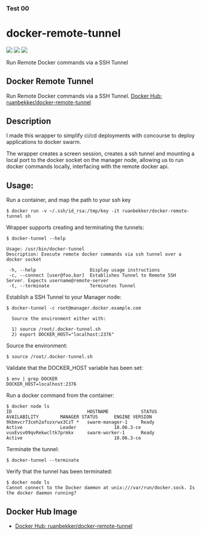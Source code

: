 ### Test 00

# docker-remote-tunnel 

[![](https://images.microbadger.com/badges/image/ruanbekker/docker-remote-tunnel.svg)](https://microbadger.com/images/ruanbekker/docker-remote-tunnel "Get your own image badge on microbadger.com") [![](https://images.microbadger.com/badges/version/ruanbekker/docker-remote-tunnel.svg)](https://microbadger.com/images/ruanbekker/docker-remote-tunnel "Get your own version badge on microbadger.com") ![](https://img.shields.io/docker/pulls/ruanbekker/docker-remote-tunnel.svg)


Run Remote Docker commands via a SSH Tunnel

## Docker Remote Tunnel

Run Remote Docker commands via a SSH Tunnel. [Docker Hub: ruanbekker/docker-remote-tunnel](https://hub.docker.com/r/ruanbekker/docker-remote-tunnel)

## Description

I made this wrapper to simplify ci/cd deployments with concourse to deploy applications to docker swarm.

The wrapper creates a screen session, creates a ssh tunnel and mounting a local port to the docker socket on the manager node, allowing us to run docker commands locally, interfacing with the remote docker api.

## Usage:

Run a container, and map the path to your ssh key 

```
$ docker run -v ~/.ssh/id_rsa:/tmp/key -it ruanbekker/docker-remote-tunnel sh
```

Wrapper supports creating and terminating the tunnels:

```
$ docker-tunnel --help

Usage: /usr/bin/docker-tunnel
Description: Execute remote docker commands via ssh tunnel over a docker socket

 -h, --help                    Display usage instructions
 -c, --connect [user@foo.bar]  Establishes Tunnel to Remote SSH Server. Expects username@remote-server
 -t, --terminate               Terminates Tunnel
```

Establish a SSH Tunnel to your Manager node:

```
$ docker-tunnel -c root@manager.docker.example.com

  Source the environment either with:

  1) source /root/.docker-tunnel.sh
  2) export DOCKER_HOST="localhost:2376"

```

Source the environment:

```
$ source /root/.docker-tunnel.sh
```

Validate that the DOCKER_HOST variable has been set:

```
$ env | grep DOCKER
DOCKER_HOST=localhost:2376
```

Run a docker command from the container:

```
$ docker node ls
ID                            HOSTNAME            STATUS              AVAILABILITY        MANAGER STATUS      ENGINE VERSION
9kbmvcr73ceh2afozxrwx3CzT *   swarm-manager-1     Ready               Active              Leader              18.06.3-ce
vuxEvsv09qvRekwcltk7prmkx     swarm-worker-1      Ready               Active                                  18.06.3-ce
```

Terminate the tunnel:

```
$ docker-tunnel --terminate
```

Verify that the tunnel has been terminated:

```
$ docker node ls
Cannot connect to the Docker daemon at unix:///var/run/docker.sock. Is the docker daemon running?
```

## Docker Hub Image

- [Docker Hub: ruanbekker/docker-remote-tunnel](https://hub.docker.com/r/ruanbekker/docker-remote-tunnel)

